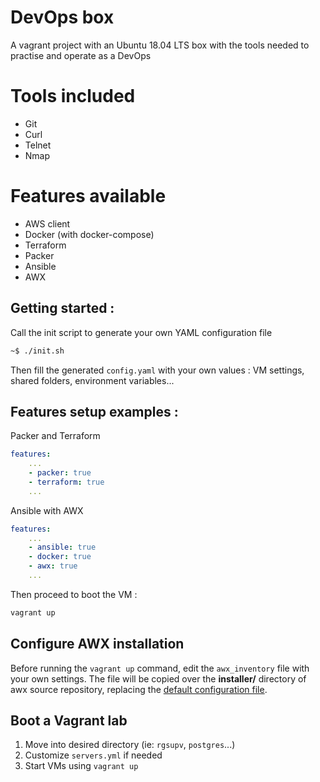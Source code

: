# DevOps box
A vagrant project with an Ubuntu 18.04 LTS box with the tools needed to practise and operate as a DevOps

# Tools included
* Git
* Curl
* Telnet
* Nmap

# Features available
* AWS client
* Docker (with docker-compose)
* Terraform
* Packer
* Ansible
* AWX

## Getting started :
Call the init script to generate your own YAML configuration file
```bash
~$ ./init.sh
```

Then fill the generated `config.yaml` with your own values : VM settings, shared folders, environment variables...

## Features setup examples :
Packer and Terraform 
```yml
features:
    ...
    - packer: true
    - terraform: true
    ...
```

Ansible with AWX 
```yml
features:
    ...
    - ansible: true
    - docker: true
    - awx: true
    ...
```

Then proceed to boot the VM :
```bash
vagrant up
```

## Configure AWX installation
Before running the `vagrant up` command, edit the `awx_inventory` file with your own settings. The file will be copied over the **installer/** directory of awx source repository, replacing the [default configuration file](https://github.com/ansible/awx/blob/devel/installer/inventory).

## Boot a Vagrant lab
1. Move into desired directory (ie: `rgsupv`, `postgres`...)
2. Customize `servers.yml` if needed
3. Start VMs using `vagrant up`
